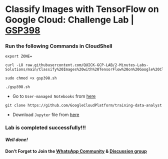 # Classify Images with TensorFlow on Google Cloud: Challenge Lab | [GSP398](https://www.cloudskillsboost.google/focuses/53698?parent=catalog)

### Run the following Commands in CloudShell

```
export ZONE=
```
```
curl -LO raw.githubusercontent.com/QUICK-GCP-LAB/2-Minutes-Labs-Solutions/main/Classify%20Images%20with%20TensorFlow%20on%20Google%20Cloud%20Challenge%20Lab/gsp398.sh

sudo chmod +x gsp398.sh

./gsp398.sh
```

* Go to `User-managed Notebooks` from [here](https://console.cloud.google.com/vertex-ai/workbench/user-managed?)

```
git clone https://github.com/GoogleCloudPlatform/training-data-analyst
```

* Download `Jupyter` file from [here](https://github.com/durgacharannayak/Arcade-code/blob/c34f05d35ff7b75c0f249c07f6896f31eca36f5e/Intermediate%20Level%20Skill%20Badges/Classify%20Images%20with%20TensorFlow%20on%20Google%20Cloud%20Challenge%20Lab%20/cnn_challenge_lab.ipynb)

### Lab is completed successfully!!!

#### *Well done!*

#### Don't Forget to Join the [WhatsApp Community](https://chat.whatsapp.com/GHLPuwasldu3scnASF7JTA) & [Discussion group](https://chat.whatsapp.com/HskeXKTwaaw1duApXLAAhk)

